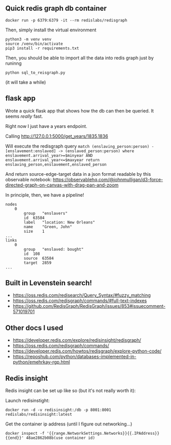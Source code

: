 ## Quick redis graph db container

```
docker run -p 6379:6379 -it --rm redislabs/redisgraph
```

Then, simply install the virtual environment

```
python3 -m venv venv
source /venv/bin/activate
pip3 install -r requirements.txt
```

Then, you should be able to import all the data into redis graph just by runinng

```
python sql_to_reisgraph.py
```

(it will take a while)


## flask app

Wrote a quick flask app that shows how the db can then be queried. It seems *really* fast.

Right now I just have a years endpoint.

Calling http://127.0.0.1:5000/get_years/1835,1836

Will execute the redisgraph query ```match (enslaving_person:person) - [enslavement:enslaved] -> (enslaved_person:person) where enslavement.arrival_year>=$minyear AND enslavement.arrival_year<=$maxyear return enslaving_person,enslavement,enslaved_person```

And return source-edge-target data in a json format readable by this observable notebook: https://observablehq.com/@johnmulligan/d3-force-directed-graph-on-canvas-with-drag-pan-and-zoom

In principle, then, we have a pipeline!


```
nodes	
	0	
		group	"enslavers"
		id	63584
		label	"location: New Orleans"
		name	"Green, John"
		size	1
...
links	
	0	
		group	"enslaved: bought"
		id	108
		source	63584
		target	2859
...
```

## Built in Levenstein search!

* https://oss.redis.com/redisearch/Query_Syntax/#fuzzy_matching
* https://oss.redis.com/redisgraph/commands/#full-text-indexes
* https://github.com/RedisGraph/RedisGraph/issues/853#issuecomment-571019701


## Other docs I used

* https://developer.redis.com/explore/redisinsight/redisgraph/
* https://oss.redis.com/redisgraph/commands/
* https://developer.redis.com/howtos/redisgraph/explore-python-code/
* https://reposhub.com/python/databases-implemented-in-python/emehrkay-rgp.html










## Redis insight

Redis insight can be set up like so (but it's not really worth it): 

Launch redisinstight:

```
docker run -d -v redisinsight:/db -p 8001:8001 redislabs/redisinsight:latest
```

Get the container ip address (until I figure out networking...)

```
docker inspect -f '{{range.NetworkSettings.Networks}}{{.IPAddress}}{{end}}' 48ae2862b08b(use container id)
```






